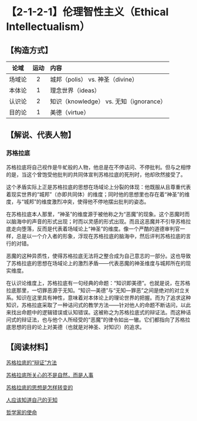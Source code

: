 # 【2-1-2-1】伦理智性主义（Ethical Intellectualism）
## 【构造方式】
|  论域  | 运动 | 内容                                    |
| :----: | :--: | :-------------------------------------- |
| 场域论 |  2   | 城邦（polis） vs. 神圣（divine）        |
| 本体论 |  1   | 理念世界（ideas）                       |
| 认识论 |  2   | 知识（knowledge） vs. 无知（ignorance） |
| 目的论 |  1   | 美德（virtue）                          |

## 【解说、代表人物】

### 苏格拉底

苏格拉底将自己视作是牛虻般的人物，他总是在不停诘问、不停批判。但与之相悖的是，当这个曾饱受他批判的共同体宣判苏格拉底的死刑时，他却欣然接受了。

这个矛盾实际上正是苏格拉底的思想在场域论上分裂的体现：他既服从且尊重代表着现实世界的“城邦”（亦即共同体）的维度；同时他的思想里也存在着“神圣”的维度，与“城邦”的维度激烈冲突，使得他不停地摆出批判的姿态。

在苏格拉底本人那里，“神圣”的维度源于被他称之为“恶魔”的现象。这个恶魔时而以脑海中的声音的形式出现；时而以灵感的形式出现。而且这恶魔并不引导苏格拉底走向堕落，反而是代表着场域论上“神圣”的维度。像一个严酷的道德审判官一样，总是以一个介入者的形象，浮现在苏格拉底的脑海中，然后评判苏格拉底的言行的对错。

恶魔的这种异质性，使得苏格拉底无法将之整合成为自己意志的一部分。这也导致了苏格拉底的思想在场域论上的激烈矛盾——代表恶魔的神圣维度与城邦所在的现实维度。

在认识论维度上，苏格拉底有一句经典的命题：“知识即美德”。也就是说，在苏格拉底那里，一切罪恶源于无知。“知识—美德”与“无知—罪恶”之间是绝对的对立关系。知识在这里具有神性，意味着对本体论上的理论世界的把握。而为了追求这种知识，苏格拉底采取了一种诘问式的教学方法——针对他人的命题不断诘问，以此来找出命题中的逻辑错误或认知错误。这被称之为苏格拉底式的辩证法。而这种诘问式的辩证法，也与他个人所经受的“恶魔”的律令如出一辙。它们都指向了苏格拉底思想的目的论上对美德（也就是对神圣、对知识）的追求。

## 【阅读材料】

[苏格拉底的“辩证”方法](./ext1.md#苏格拉底的辩证方法)

[苏格拉底所关心的不是自然，而是人事](./ext1.md#苏格拉底所关心的不是自然而是人事)

[苏格拉底的思想是怎样转变的](./ext1.md#苏格拉底的思想是怎样转变的)

[人应该知道自己的无知](./ext1.md#人应该知道自己的无知)

[哲学家的使命](./ext1.md#哲学家的使命)
